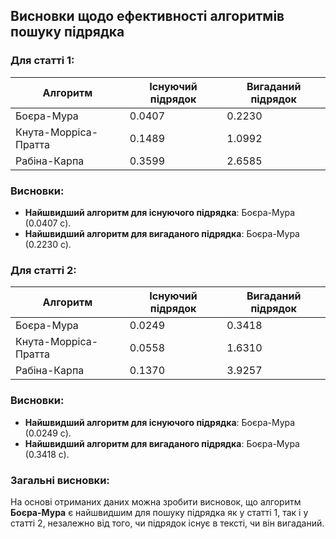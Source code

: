 ## Висновки щодо ефективності алгоритмів пошуку підрядка

### Для статті 1:

| Алгоритм                   | Існуючий підрядок | Вигаданий підрядок |
|----------------------------|-------------------|--------------------|
| Боєра-Мура                 | 0.0407            | 0.2230             |
| Кнута-Морріса-Пратта       | 0.1489            | 1.0992             |
| Рабіна-Карпа               | 0.3599            | 2.6585             |

### Висновки:
- **Найшвидший алгоритм для існуючого підрядка**: Боєра-Мура (0.0407 с).
- **Найшвидший алгоритм для вигаданого підрядка**: Боєра-Мура (0.2230 с).

### Для статті 2:

| Алгоритм                   | Існуючий підрядок | Вигаданий підрядок |
|----------------------------|-------------------|--------------------|
| Боєра-Мура                 | 0.0249            | 0.3418             |
| Кнута-Морріса-Пратта       | 0.0558            | 1.6310             |
| Рабіна-Карпа               | 0.1370            | 3.9257             |

### Висновки:
- **Найшвидший алгоритм для існуючого підрядка**: Боєра-Мура (0.0249 с).
- **Найшвидший алгоритм для вигаданого підрядка**: Боєра-Мура (0.3418 с).

### Загальні висновки:

На основі отриманих даних можна зробити висновок, що алгоритм **Боєра-Мура** є найшвидшим для пошуку підрядка як у статті 1, так і у статті 2, незалежно від того, чи підрядок існує в тексті, чи він вигаданий.
